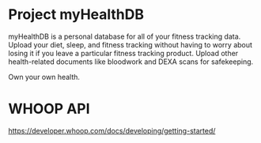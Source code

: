 # Project myHealthDB

myHealthDB is a personal database for all of your fitness tracking data. Upload your diet, sleep, and fitness tracking without having to worry about losing it if you leave a particular fitness tracking product.  Upload other health-related documents like bloodwork and DEXA scans for safekeeping.

Own your own health. 

# WHOOP API 
https://developer.whoop.com/docs/developing/getting-started/
